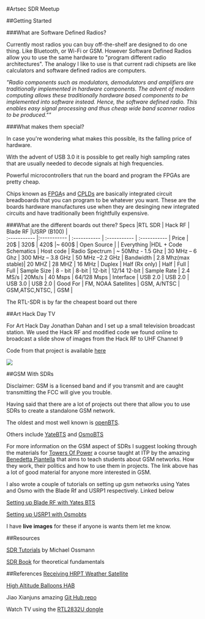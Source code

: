 #Artsec SDR Meetup


##Getting Started


###What are Software Defined Radios?

Currently most radios you can buy off-the-shelf are designed to do one thing. Like Bluetooth, or Wi-Fi or GSM. However Software Defined Radios allow you to use the same hardware to "program different radio architectures". The analogy I like to use is that current radi chipsets are like calculators and software defined radios are computers.

*"Radio components such as modulators, demodulators and amplifiers are traditionally implemented in hardware components. The advent of modern computing allows these traditionally hardware based components to be implemented into software instead. Hence, the software defined radio. This enables easy signal processing and thus cheap wide band scanner radios to be produced.""*




###What makes them special?

In case you're wondering what makes this possible, its the falling price of hardware. 

With the advent of USB 3.0 it is possible to get really high sampling rates that are usually needed to decode signals at high frequencies.

Powerful microcontrollers that run the board and program the FPGAs are pretty cheap.

Chips known as [FPGA](https://en.wikipedia.org/wiki/Field-programmable_gate_array)s and [CPLDs](https://en.wikipedia.org/wiki/Complex_programmable_logic_device) are basically integrated circuit breadboards that you can program to be whatever you want. These are the boards hardware manufactures use when they are desinging new integrated circuits and have traditionally been frightfully expensive. 


###What are the different boards out there?
 Specs         |RTL SDR        		| Hack RF      		| Blade RF     			|USRP (B100) 		|    
:-----------   |:-----------   		| :----------- 		| :----------- 			| :-----------		|
Price		   | 20$        		| 320$		  		| 420$		 			|~ 600$		 		|
Open Source	   | 	        		| Everything		|HDL + Code Schematics	| Host code		  	|
Radio Spectrum | ~ 50Mhz - 1.5 Ghz 	| 30 MHz – 6 Ghz 	| 300 MHz – 3.8 GHz 	| 50 MHz –2.2 GHz 	|
Bandwidth      | 2.8 Mhz(max stable)| 20 MHZ		  	| 28 MHZ 		 		| 16 MHz 			|
Duplex	       | Half (Rx only)     | Half		  		| Full	 		 		| Full				|
Sample Size	   | 8 - bit        	| 8-bit		  		| 12-bit 		 		| 12/14 12-bit 		|
Sample Rate	   | 2.4 MS/s        	| 20Ms/s		  	| 40 Msps 		 		| 64/128 Msps		|
Interface	   | USB 2.0        	| USB 2.0		  	| USB 3.0 		 		| USB 2.0 			|
Good For       | FM, NOAA Satellites | GSM, A/NTSC      | GSM,ATSC,NTSC,        | GSM             	|

The RTL-SDR is by far the cheapest board out there 






##Art Hack Day TV

For Art Hack Day Jonathan Dahan and I set up a small television broadcast station. We used the Hack RF and modified code we found online to broadcast a slide show of images from the Hack RF to UHF Channel 9

Code from that project is available [here](https://github.com/samatt/WAHD-TV.git)


![](https://dl.dropboxusercontent.com/u/1108171/FullSizeRender.jpg) 

##GSM With SDRs

Disclaimer: GSM is a licensed band and if you transmit and are caught transmitting the FCC will give you trouble. 

Having said that there are a lot of projects out there that allow you to use SDRs  to create a standalone GSM network.

The oldest and most well known is [openBTS](http://openbts.org/). 

Others include [YateBTS](http://www.yatebts.com/) and [OsmoBTS]( http://openbsc.../wiki/OsmoBTS)

For more information on the GSM aspect of SDRs I suggest looking through the materials for [Towers Of Power](https://itp.nyu.edu/classes/towers-spring2014/readings-resources/) a course taught at ITP by the amazing [Benedetta Piantella](http://www.benedetta.cc/bio.html) that aims to teach students about GSM networks. How they work, their politics and how to use them in projects. The link above has a lot of good material for anyone more interested in GSM.


I also wrote a couple of tutorials on setting up gsm networks using Yates and Osmo with the Blade Rf and USRP1 respectively. Linked below

[Setting up Blade RF with Yates BTS](https://github.com/samatt/ArtSec-SDR/blob/master/running_yate_bts_with_bladerf_on_ubuntu_14.04.md)

[Setting up USRP1 with Osmobts](https://github.com/samatt/ArtSec-SDR/blob/master/running_osmobts_with_usrp1_ubuntu_12.04.md)

I have **live images** for these if anyone is wants them let me know.	

##Resources

[SDR Tutorials](https://greatscottgadgets.com/sdr/) by Michael Ossmann 

[SDR Book](http://people.scs.carleton.ca/~barbeau/SDRBook/Book/) for theoretical fundamentals


##References
[Receiving HRPT Weather Satellite](http://www.rtl-sdr.com/hackrf-receiving-hrpt-weather-satellite-images/)

[High Altitude Balloons HAB ](http://www.rtl-sdr.com/hackrf-decoding-pico-high-altitude-balloons-hab/)

Jiao Xianjuns amazing [Git Hub repo](https://github.com/JiaoXianjun/)

Watch TV using the [RTL2832U dongle](https://github.com/kik/sdr-tv/wiki/RTL2832U%E3%83%89%E3%83%B3%E3%82%B0%E3%83%AB%E3%82%92%E4%BD%BF%E3%81%A3%E3%81%A6%E3%83%86%E3%83%AC%E3%83%93%E3%82%92%E8%A6%8B%E3%82%8B%EF%BC%81)
